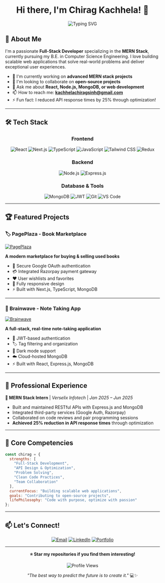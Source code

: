 
<div align="center">
  
# Hi there, I'm Chirag Kachhela! 👋
![Typing SVG](https://readme-typing-svg.herokuapp.com?font=Fira+Code&pause=1000&color=36BCF7&center=true&vCenter=true&width=435&lines=Full-Stack+Web+Developer;MERN+Stack+Enthusiast;Problem+Solver+%26+Code+Optimizer;Always+Learning+New+Technologies)
</div>

## 🚀 About Me

I'm a passionate **Full-Stack Developer** specializing in the **MERN Stack**, currently pursuing my B.E. in Computer Science Engineering. I love building scalable web applications that solve real-world problems and deliver exceptional user experiences.

- 🔭 I'm currently working on **advanced MERN stack projects**
- 👯 I'm looking to collaborate on **open-source projects**
- 💬 Ask me about **React, Node.js, MongoDB, or web development**
- 📫 How to reach me: **kachhelachiragsinh@gmail.com**
- ⚡ Fun fact: I reduced API response times by 25% through optimization!

---

## 🛠️ Tech Stack

<div align="center">

### Frontend
![React](https://img.shields.io/badge/React-20232A?style=for-the-badge&logo=react&logoColor=61DAFB)
![Next.js](https://img.shields.io/badge/Next.js-000000?style=for-the-badge&logo=next.js&logoColor=white)
![TypeScript](https://img.shields.io/badge/TypeScript-007ACC?style=for-the-badge&logo=typescript&logoColor=white)
![JavaScript](https://img.shields.io/badge/JavaScript-F7DF1E?style=for-the-badge&logo=javascript&logoColor=black)
![Tailwind CSS](https://img.shields.io/badge/Tailwind_CSS-38B2AC?style=for-the-badge&logo=tailwind-css&logoColor=white)
![Redux](https://img.shields.io/badge/Redux-593D88?style=for-the-badge&logo=redux&logoColor=white)

### Backend
![Node.js](https://img.shields.io/badge/Node.js-339933?style=for-the-badge&logo=node.js&logoColor=white)
![Express.js](https://img.shields.io/badge/Express.js-000000?style=for-the-badge&logo=express&logoColor=white)

### Database & Tools
![MongoDB](https://img.shields.io/badge/MongoDB-4EA94B?style=for-the-badge&logo=mongodb&logoColor=white)
![JWT](https://img.shields.io/badge/JWT-000000?style=for-the-badge&logo=JSON%20web%20tokens&logoColor=white)
![Git](https://img.shields.io/badge/Git-F05032?style=for-the-badge&logo=git&logoColor=white)
![VS Code](https://img.shields.io/badge/VS_Code-007ACC?style=for-the-badge&logo=visual-studio-code&logoColor=white)

</div>

---

## 🏆 Featured Projects

<div align="start">

### 🏷️ PagePlaza - Book Marketplace
[![PagePlaza](https://img.shields.io/badge/Live_Demo-PagePlaza-blue?style=for-the-badge)](https://pageplaza.netlify.app/)

**A modern marketplace for buying & selling used books**

- 🔐 Secure Google OAuth authentication
- 💳 Integrated Razorpay payment gateway
- ❤️ User wishlists and favorites
- 📱 Fully responsive design
- ⚡ Built with Next.js, TypeScript, MongoDB

---

### 🧠 Brainwave - Note Taking App
[![Brainwave](https://img.shields.io/badge/Live_Demo-Brainwave-green?style=for-the-badge)](https://brainwave7.netlify.app/)

**A full-stack, real-time note-taking application**
- 🔑 JWT-based authentication
- 🏷️ Tag filtering and organization
- 🌙 Dark mode support
- ☁️ Cloud-hosted MongoDB
- ⚡ Built with React, Express.js, MongoDB

</div>

---

## 💼 Professional Experience

**🔧 MERN Stack Intern** | *Verselix Infotech* | *Jan 2025 – Jun 2025*

- Built and maintained RESTful APIs with Express.js and MongoDB
- Integrated third-party services (Google Auth, Razorpay)
- Collaborated on code reviews and pair programming sessions
- **Achieved 25% reduction in API response times** through optimization

---

## 🎯 Core Competencies

```javascript
const chirag = {
  strengths: [
    "Full-Stack Development",
    "API Design & Optimization",
    "Problem Solving",
    "Clean Code Practices",
    "Team Collaboration"
  ],
  currentFocus: "Building scalable web applications",
  goals: "Contributing to open-source projects",
  lifePhilosophy: "Code with purpose, optimize with passion"
};
```

---


## 📫 Let's Connect!

<div align="center">

[![Email](https://img.shields.io/badge/Email-D14836?style=for-the-badge&logo=gmail&logoColor=white)](mailto:kachhelachiragsinh@gmail.com)
[![LinkedIn](https://img.shields.io/badge/LinkedIn-0077B5?style=for-the-badge&logo=linkedin&logoColor=white)](https://www.linkedin.com/in/chirag-kachhela)
[![Portfolio](https://img.shields.io/badge/Portfolio-000000?style=for-the-badge&logo=About.me&logoColor=white)](#)

</div>

---

<div align="center">
  
**⭐ Star my repositories if you find them interesting!**

![Profile Views](https://komarev.com/ghpvc/?username=chiragkachhela&color=blue&style=flat-square)

*"The best way to predict the future is to create it."* 💻✨

</div>
